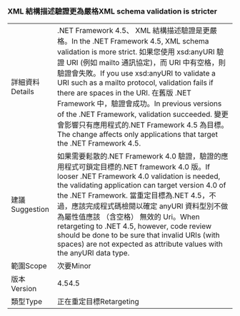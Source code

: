 ### <a name="xml-schema-validation-is-stricter"></a><span data-ttu-id="25944-101">XML 結構描述驗證更為嚴格</span><span class="sxs-lookup"><span data-stu-id="25944-101">XML schema validation is stricter</span></span>

|   |   |
|---|---|
|<span data-ttu-id="25944-102">詳細資料</span><span class="sxs-lookup"><span data-stu-id="25944-102">Details</span></span>|<span data-ttu-id="25944-103">.NET Framework 4.5、 XML 結構描述驗證是更嚴格。</span><span class="sxs-lookup"><span data-stu-id="25944-103">In the .NET Framework 4.5, XML schema validation is more strict.</span></span> <span data-ttu-id="25944-104">如果您使用 xsd:anyURI 驗證 URI (例如 mailto 通訊協定)，而 URI 中有空格，則驗證會失敗。</span><span class="sxs-lookup"><span data-stu-id="25944-104">If you use xsd:anyURI to validate a URI such as a mailto protocol, validation fails if there are spaces in the URI.</span></span> <span data-ttu-id="25944-105">在舊版 .NET Framework 中，驗證會成功。</span><span class="sxs-lookup"><span data-stu-id="25944-105">In previous versions of the .NET Framework, validation succeeded.</span></span> <span data-ttu-id="25944-106">變更會影響只有應用程式的.NET Framework 4.5 為目標。</span><span class="sxs-lookup"><span data-stu-id="25944-106">The change affects only applications that target the .NET Framework 4.5.</span></span>|
|<span data-ttu-id="25944-107">建議</span><span class="sxs-lookup"><span data-stu-id="25944-107">Suggestion</span></span>|<span data-ttu-id="25944-108">如果需要鬆散的.NET Framework 4.0 驗證，驗證的應用程式可鎖定目標的.NET framework 4.0 版。</span><span class="sxs-lookup"><span data-stu-id="25944-108">If looser .NET Framework 4.0 validation is needed, the validating application can target version 4.0 of the .NET Framework.</span></span> <span data-ttu-id="25944-109">當重定目標為.NET 4.5，不過，應該完成程式碼檢閱以確定 anyURI 資料型別不做為屬性值應該 （含空格） 無效的 Uri。</span><span class="sxs-lookup"><span data-stu-id="25944-109">When retargeting to .NET 4.5, however, code review should be done to be sure that invalid URIs (with spaces) are not expected as attribute values with the anyURI data type.</span></span>|
|<span data-ttu-id="25944-110">範圍</span><span class="sxs-lookup"><span data-stu-id="25944-110">Scope</span></span>|<span data-ttu-id="25944-111">次要</span><span class="sxs-lookup"><span data-stu-id="25944-111">Minor</span></span>|
|<span data-ttu-id="25944-112">版本</span><span class="sxs-lookup"><span data-stu-id="25944-112">Version</span></span>|<span data-ttu-id="25944-113">4.5</span><span class="sxs-lookup"><span data-stu-id="25944-113">4.5</span></span>|
|<span data-ttu-id="25944-114">類型</span><span class="sxs-lookup"><span data-stu-id="25944-114">Type</span></span>|<span data-ttu-id="25944-115">正在重定目標</span><span class="sxs-lookup"><span data-stu-id="25944-115">Retargeting</span></span>|

